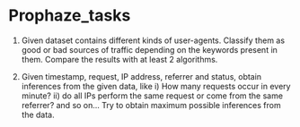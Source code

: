 # Prophaze_tasks

1. Given dataset contains different kinds of user-agents. Classify them as good or bad sources of traffic depending on the keywords present in them. Compare the results with at least 2 algorithms.

2. Given timestamp, request, IP address, referrer and status, obtain inferences from the given data, like 
i) How many requests occur in every minute?
ii) do all IPs perform the same request or come from the same referrer?
and so on... Try to obtain maximum possible inferences from the data.
